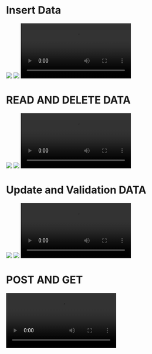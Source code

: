 <h1> Insert Data </h1>
<img src ="https://github.com/user-attachments/assets/8e635c2c-70bc-4dce-84fe-bbfe34b3ee2f">
<img src ="https://github.com/user-attachments/assets/1a1d6964-c699-4435-8750-3e1bc5b03dfb">

<video src="https://github.com/user-attachments/assets/b9738458-36b2-4a97-afa1-efcc5c15b99a">
</video

#

<h1> READ AND DELETE DATA</h1>

<img src ="https://github.com/user-attachments/assets/d9b40360-d52a-444a-80c4-f8e0c4e0017c">
<img src ="https://github.com/user-attachments/assets/7fbbc3f7-0ad8-4b86-b2e5-88f5da91d0fc">

<video src="https://github.com/user-attachments/assets/67170b56-1d35-4569-9f29-04251fdd9319">
</video>


#

<h1> Update and Validation DATA</h1>

<img src ="https://github.com/user-attachments/assets/f4608fc2-a1bb-4e7b-907d-ed61a612022a">
<img src ="https://github.com/user-attachments/assets/91ee37f3-819d-499d-9774-89dd090a315e">

<video src="https://github.com/user-attachments/assets/43371034-c8fd-4dd4-ad58-2dcc260b27b7">
</video>

#
<h1>POST AND GET </h1>
<video src="https://github.com/user-attachments/assets/d2b6b445-4f12-4dbd-99a2-db7a83d79928">
</video>



